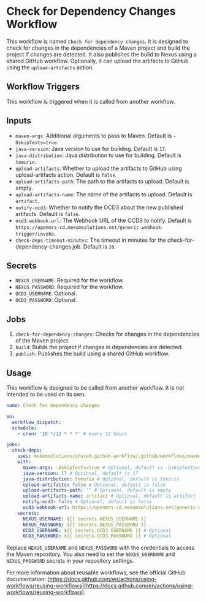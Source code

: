 # Check for Dependency Changes Workflow

This workflow is named `Check for dependency changes`. It is designed to check for changes in the dependencies of a Maven project and build the project if changes are detected. It also publishes the build to Nexus using a shared GitHub workflow. Optionally, it can upload the artifacts to GitHub using the `upload-artifacts` action.

## Workflow Triggers

This workflow is triggered when it is called from another workflow.

## Inputs

- `maven-args`: Additional arguments to pass to Maven. Default is `-DskipTests=true`.
- `java-version`: Java version to use for building. Default is `17`.
- `java-distribution`: Java distribution to use for building. Default is `temurin`.
- `upload-artifacts`: Whether to upload the artifacts to GitHub using upload-artifacts action. Default is `false`.
- `upload-artifacts-path`: The path to the artifacts to upload. Default is empty.
- `upload-artifacts-name`: The name of the artifacts to upload. Default is `artifact`.
- `notify-ocd3`: Whether to notify the OCD3 about the new published artifacts. Default is `false`.
- `ocd3-webhook-url`: The Webhook URL of the OCD3 to notify. Default is `https://openmrs-cd.mekomsolutions.net/generic-webhook-trigger/invoke`.
- `check-deps-timeout-minutes`: The timeout in minutes for the check-for-dependency-changes job. Default is `10`.

## Secrets

- `NEXUS_USERNAME`: Required for the workflow.
- `NEXUS_PASSWORD`: Required for the workflow.
- `OCD3_USERNAME`: Optional.
- `OCD3_PASSWORD`: Optional.

## Jobs

1. `check-for-dependency-changes`: Checks for changes in the dependencies of the Maven project.
2. `build`: Builds the project if changes in dependencies are detected.
3. `publish`: Publishes the build using a shared GitHub workflow.

## Usage

This workflow is designed to be called from another workflow. It is not intended to be used on its own.

```yaml
name: Check for dependency changes

on:
  workflow_dispatch:
  schedule:
    - cron: '10 */12 * * *' # every 12 hours

jobs:
  check-deps:
    uses: mekomsolutions/shared-github-workflow/.github/workflows/maven-check-deps-build-publish.yml@main
    with:
      maven-args: -DskipTests=true # Optional, default is -DskipTests=true
      java-version: 17 # Optional, default is 17
      java-distribution: temurin # Optional, default is temurin
      upload-artifacts: false # Optional, default is false
      upload-artifacts-path: '' # Optional, default is empty
      upload-artifacts-name: artifact # Optional, default is artifact
      notify-ocd3: false # Optional, default is false
      ocd3-webhook-url: https://openmrs-cd.mekomsolutions.net/generic-webhook-trigger/invoke # Optional
    secrets:
      NEXUS_USERNAME: ${{ secrets.NEXUS_USERNAME }}
      NEXUS_PASSWORD: ${{ secrets.NEXUS_PASSWORD }}
      OCD3_USERNAME: ${{ secrets.OCD3_USERNAME }} # Optional
      OCD3_PASSWORD: ${{ secrets.OCD3_PASSWORD }} # Optional
```

Replace `NEXUS_USERNAME` and `NEXUS_PASSWORD` with the credentials to access the Maven repository. You also need to set the `NEXUS_USERNAME` and `NEXUS_PASSWORD` secrets in your repository settings.

For more information about reusable workflows, see the official GitHub documentation: [https://docs.github.com/en/actions/using-workflows/reusing-workflows](https://docs.github.com/en/actions/using-workflows/reusing-workflows).
